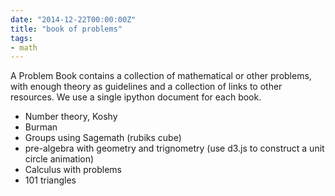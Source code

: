 ```yaml
---
date: "2014-12-22T00:00:00Z"
title: "book of problems"
tags:
- math
---
```


A Problem Book contains a collection of mathematical or other problems,
with enough theory as guidelines and a collection of links to other
resources. We use a single ipython document for each book.

-   Number theory, Koshy
-   Burman
-   Groups using Sagemath (rubiks cube)
-   pre-algebra with geometry and trignometry (use d3.js to construct a
    unit circle animation)
-   Calculus with problems
-   101 triangles
